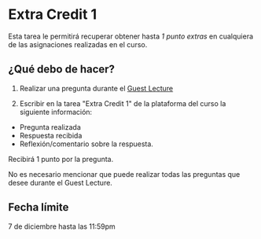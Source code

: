 # Extra Credit 1

Esta tarea le permitirá recuperar obtener hasta *1 punto extras* en cualquiera de las asignaciones realizadas en el curso.

## ¿Qué debo de hacer?

1. Realizar una pregunta durante el [Guest Lecture](../../Lectures/Lecture14/README.md)

2. Escribir en la tarea "Extra Credit 1" de la plataforma del curso la siguiente información:

- Pregunta realizada
- Respuesta recibida
- Reflexión/comentario sobre la respuesta.

Recibirá 1 punto por la pregunta.

No es necesario mencionar que puede realizar todas las preguntas que desee durante el Guest Lecture.

## Fecha límite

7 de diciembre hasta las 11:59pm
